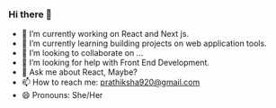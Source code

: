 ### Hi there 👋


- 🔭 I’m currently working on React and Next js.
- 🌱 I’m currently learning building projects on web application tools.
- 👯 I’m looking to collaborate on ...
- 🤔 I’m looking for help with Front End Development.
- 💬 Ask me about React, Maybe?
- 📫 How to reach me: prathiksha920@gmail.com
- 😄 Pronouns: She/Her


